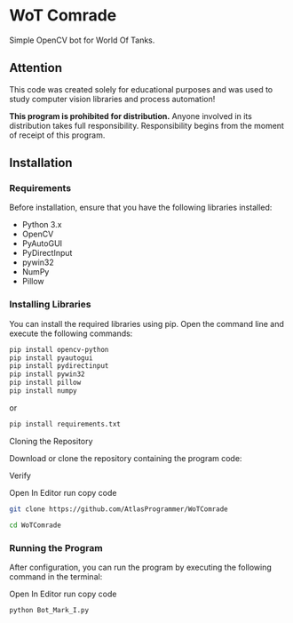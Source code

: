 # WoT Comrade

Simple OpenCV bot for World Of Tanks.

## Attention

This code was created solely for educational purposes and was used to study computer vision libraries and process automation!

**This program is prohibited for distribution.** Anyone involved in its distribution takes full responsibility. Responsibility begins from the moment of receipt of this program.

## Installation

### Requirements

Before installation, ensure that you have the following libraries installed:

- Python 3.x
- OpenCV
- PyAutoGUI
- PyDirectInput
- pywin32
- NumPy
- Pillow

### Installing Libraries

You can install the required libraries using pip. Open the command line and execute the following commands:

```bash
pip install opencv-python
pip install pyautogui
pip install pydirectinput
pip install pywin32
pip install pillow
pip install numpy
```

or

```bash
pip install requirements.txt
```
Cloning the Repository


Download or clone the repository containing the program code:

Verify

Open In Editor run copy code
```bash
git clone https://github.com/AtlasProgrammer/WoTComrade
```
```bash
cd WoTComrade
```
### Running the Program

After configuration, you can run the program by executing the following command in the terminal:

Open In Editor run copy code

```bash
python Bot_Mark_I.py
```
